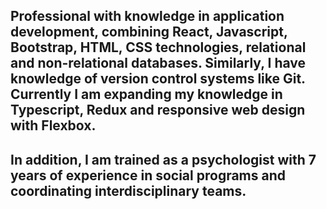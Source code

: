 ## Professional with knowledge in application development, combining React, Javascript, Bootstrap, HTML, CSS technologies, relational and non-relational databases. Similarly, I have knowledge of version control systems like Git. Currently I am expanding my knowledge in Typescript, Redux and responsive web design with Flexbox.

## In addition, I am trained as a psychologist with 7 years of experience in social programs and coordinating interdisciplinary teams. 

<!--
**JorgeARA/JorgeARA** is a ✨ _special_ ✨ repository because its `README.md` (this file) appears on your GitHub profile.

Here are some ideas to get you started:

- 🔭 I’m currently working on ...
- 🌱 I’m currently learning ...
- 👯 I’m looking to collaborate on ...
- 🤔 I’m looking for help with ...
- 💬 Ask me about ...
- 📫 How to reach me: ...
- 😄 Pronouns: ...
- ⚡ Fun fact: ...
-->
